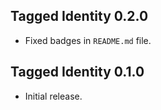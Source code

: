 ## Tagged Identity 0.2.0

* Fixed badges in `README.md` file.

## Tagged Identity 0.1.0

* Initial release.
